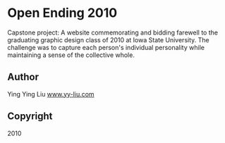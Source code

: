 # Open Ending 2010
Capstone project: A website commemorating and bidding farewell to the graduating graphic design class of 2010 at Iowa State University. The challenge was to capture each person's individual personality while maintaining a sense of the collective whole.

## Author
Ying Ying Liu
www.yy-liu.com

## Copyright
2010

